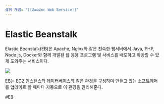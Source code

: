 ```yaml
---
상위 개념: "[[Amazon Web Service]]"
---
```

# Elastic Beanstalk
Elastic Beanstalk(EB)은 Apache, Nginx와 같은 친숙한 웹서버에서 Java, PHP, Node.js, Docker와 함께 개발된 웹 응용 프로그램 및 서비스를 배포하고 확장할 수 있게 도와주는 서비스이다.

![](https://i.imgur.com/0uUWIvh.png)

EB는 [EC2](Amazon%20EC2) 인스턴스와 데이터베이스와 같은 환경을 구성하며 만들고 있는 소프트웨어를 업데이트 할 때마다 자동으로 이 환경을 관리해준다.

#EB
